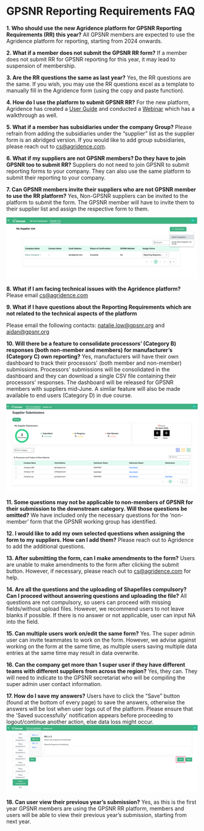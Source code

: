# GPSNR Reporting Requirements FAQ 

**1.	Who should use the new Agridence platform for GPSNR Reporting Requirements (RR) this year?**
All GPSNR members are expected to use the Agridence platform for reporting, starting from 2024 onwards.

**2.	What if a member does not submit the GPSNR RR form?**
If a member does not submit RR for GPSNR reporting for this year, it may lead to suspension of membership.

**3.	Are the RR questions the same as last year?**
Yes, the RR questions are the same. If you wish, you may use the RR questions excel as a template to manually fill in the Agridence form (using the copy and paste function).

**4.	How do I use the platform to submit GPSNR RR?**
For the new platform, Agridence has created a [User Guide](https://rubberplatform.sharepoint.com/sites/GPSNRMembers/_layouts/15/stream.aspx?id=%2Fsites%2FGPSNRMembers%2FShared%20Documents%2FPublic%20Sharing%20and%20Website%20Usage%2FGPSNR%20RR%20Form%20Video%2Emp4&nav=eyJyZWZlcnJhbEluZm8iOnsicmVmZXJyYWxBcHAiOiJTdHJlYW1XZWJBcHAiLCJyZWZlcnJhbFZpZXciOiJTaGFyZURpYWxvZy1MaW5rIiwicmVmZXJyYWxBcHBQbGF0Zm9ybSI6IldlYiIsInJlZmVycmFsTW9kZSI6InZpZXcifX0&ga=1&referrer=StreamWebApp%2EWeb&referrerScenario=AddressBarCopied%2Eview%2E095b249f%2D4c74%2D4c13%2D8c80%2Df8a615386db7) and conducted a [Webinar](https://rubberplatform.sharepoint.com/sites/GPSNRMembers/_layouts/15/stream.aspx?id=%2Fsites%2FGPSNRMembers%2FShared%20Documents%2FGPSNR%20Members%2F6%2E%20Webinar%20and%20misc%2E%20recordings%2F2024%20Webinar%20Slides%2FAgridence%20Reporting%20Requirements%20Platform%20Introduction%2F070524%5FRR%20Introduction%2Emp4&nav=eyJyZWZlcnJhbEluZm8iOnsicmVmZXJyYWxBcHAiOiJTdHJlYW1XZWJBcHAiLCJyZWZlcnJhbFZpZXciOiJTaGFyZURpYWxvZy1MaW5rIiwicmVmZXJyYWxBcHBQbGF0Zm9ybSI6IldlYiIsInJlZmVycmFsTW9kZSI6InZpZXcifX0&ga=1&referrer=StreamWebApp%2EWeb&referrerScenario=AddressBarCopied%2Eview%2E50be41e4%2D8acd%2D4655%2D8ec1%2Deb12099e3eab) which has a walkthrough as well.

**5.	What if a member has subsidiaries under the company Group?**
Please refrain from adding the subsidiaries under the “supplier” list as the supplier form is an abridged version. If you would like to add group subsidiaries, please reach out to cs@agridence.com.

**6.	What if my suppliers are not GPSNR members? Do they have to join GPSNR too to submit RR?**
Suppliers do not need to join GPSNR to submit reporting forms to your company. They can also use the same platform to submit their reporting to your company. 

**7.	Can GPSNR members invite their suppliers who are not GPSNR member to use the RR platform?**
Yes, Non-GPSNR suppliers can be invited to the platform to submit the form. The GPSNR member will have to invite them to their supplier list and assign the respective form to them.

![img](supplierlist.png)

**8.	What if I am facing technical issues with the Agridence platform?**
Please email cs@agridence.com

**9.	What if I have questions about the Reporting Requirements which are not related to the technical aspects of the platform**

Please email the following contacts: natalie.low@gpsnr.org and aidan@gpsnr.org

**10.	Will there be a feature to consolidate processors’ (Category B) responses (both non-member and members) for manufacturer’s (Category C) own reporting?**
Yes, manufacturers will have their own dashboard to track their processors' (both member and non-member) submissions. Processors' submissions will be consolidated in the dashboard and they can download a single CSV file containing their processors' responses. The dashboard will be released for GPSNR members with suppliers mid-June. A similar feature will also be made available to end users (Category D) in due course.

![ssdashboard](ssdashboard.png)

**11.	Some questions may not be applicable to non-members of GPSNR for their submission to the downstream category. Will those questions be omitted?**
We have included only the necessary questions for the ‘non-member’ form that the GPSNR working group has identified. 

**12.	I would like to add my own selected questions when assigning the form to my suppliers. How can I add them?**
Please reach out to Agridence to add the additional questions.

**13.	After submitting the form, can I make amendments to the form?**
Users are unable to make amendments to the form after clicking the submit button. However, if necessary, please reach out to cs@agridence.com for help.

**14.	Are all the questions and the uploading of Shapefiles compulsory? Can I proceed without answering questions and uploading the file?**
All questions are not compulsory, so users can proceed with missing fields/without upload files. However, we recommend users to not leave blanks if possible. If there is no answer or not applicable, user can input NA into the field.

**15.	Can multiple users work on/edit the same form?**
Yes. The super admin user can invite teammates to work on the form. However, we advise against working on the form at the same time, as multiple users saving multiple data entries at the same time may result in data overwrite.

**16.	Can the company get more than 1 super user if they have different teams with different suppliers from across the region?**
Yes, they can. They will need to indicate to the GPSNR secretariat who will be compiling the super admin user contact information.

**17.	How do I save my answers?**
Users have to click the “Save” button (found at the bottom of every page) to save the answers, otherwise the answers will be lost when user logs out of the platform. Please ensure that the 'Saved successfully' notification appears before proceeding to logout/continue another action, else data loss might occur. 
![Save](savebutton.png)

**18.	Can user view their previous year’s submission?**
Yes, as this is the first year GPSNR members are using the GPSNR RR platform, members and users will be able to view their previous year’s submission, starting from next year.